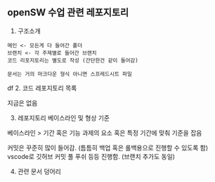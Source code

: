 ## openSW 수업 관련 레포지토리 

1. 구조소개

```
메인 <- 모든게 다 들어간 폴더 
브랜치 <- 각 주제별로 들어간 브랜치 
코드 리포지토리는 별도로 작성 (간단한건 같이 들어감) 

문서는 거의 마크다운 형식 아니면 스프레드시트 파일 
```
df
2. 코드 레포지토리 목록

지금은 없음 

3. 레포지토리 베이스라인 및 형상 기준

베이스라인 > 기간 혹은 기능
과제의 요소 혹은 특정 기간에 맞춰 기준을 잡음 

커밋은 꾸준히 많이 들어감. (틈틈히 백업 혹은 롤백용으로 진행할 수 있도록 함)
vscode로 깃허브 커밋 풀 푸쉬 등등 진행함. (브랜치 추가도 동일) 

4. 관련 문서 덩어리
